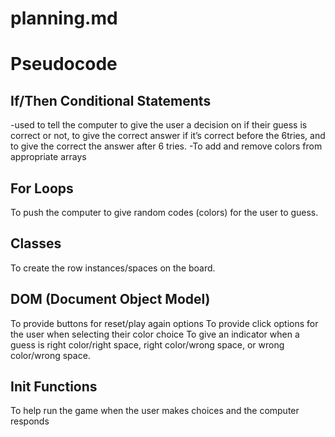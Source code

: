 # planning.md

# Pseudocode

## If/Then Conditional Statements
-used to tell the computer to give the user a decision on if their guess is correct or not, to give the correct answer if it’s correct before the 6tries, and to give the correct the answer after 6 tries.
-To add and remove colors from appropriate arrays

## For Loops 
To push the computer to give random codes (colors) for the user to guess.

## Classes
To create the row instances/spaces on the board.

## DOM (Document Object Model)
To provide buttons for reset/play again options
To provide click options for the user when selecting their color choice 
To give an indicator when a guess is right color/right space, right color/wrong space, or wrong color/wrong space.

## Init Functions
To help run the game when the user makes choices and the computer responds